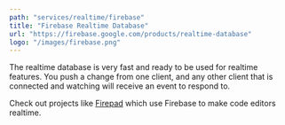 ```yaml
---
path: "services/realtime/firebase"
title: "Firebase Realtime Database"
url: "https://firebase.google.com/products/realtime-database"
logo: "/images/firebase.png"
---
```


The realtime database is very fast and ready to be used for realtime features. You push a change from one client, and any other client that is connected and watching will receive an event to respond to.

Check out projects like <a href="https://firepad.io/">Firepad</a> which use Firebase to make code editors realtime.
